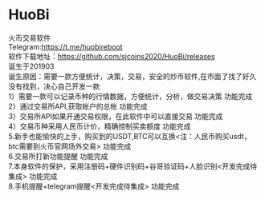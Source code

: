 # HuoBi
火币交易软件<br>Telegram:https://t.me/huobireboot<br>软件下载地址：https://github.com/sjcoins2020/HuoBi/releases<br>
诞生于201903<br>诞生原因：需要一款方便统计，决策，交易，安全的炒币软件,在市面了找了好久没有找到，决心自己开发一款<br>1）需要一款可以记录币种的行情数据，方便统计，分析，做交易决策     功能完成<br>2）通过交易所API,获取帐户的总帐                                功能完成<br>3）交易所API如果开通交易权限，在此软件中可以直接交易             功能完成<br>4）交易币种采用人民币计价，精确控制买卖额度                      功能完成<br>5.新手也能愉快的上手，购买到的USDT,BTC可以互换<注：人民币购买usdt，btc需要到火币官网场外交易>            功能完成<br>6.交易所打新功能提醒         功能完成<br>7.本身软件的保护，采用注册码+硬件识别码+谷哥验证码+人脸识别<开发完成待集成>      功能完成<br>8.手机提醒+telegram提醒<开发完成待集成>     功能完成
